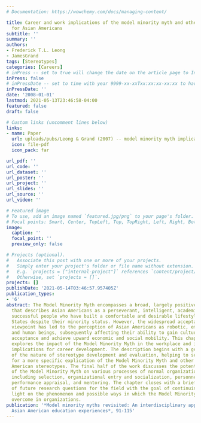 ```yaml
---
# Documentation: https://wowchemy.com/docs/managing-content/

title: Career and work implications of the model minority myth and other stereotypes
  for Asian Americans
subtitle: ''
summary: ''
authors:
- Frederick T.L. Leong
- JamesGrand
tags: [Stereotypes]
categories: [Careers]
# inPress -- set to true will change the date on the article page to In Press; set to false will show publication date
inPress: false
# inPressDate -- set to time with year 9999-xx-xxTxx:xx:xx-xx:xx to have article listed as "in press" on Publications page; set to '' and include a date in the 'date' field once published
inPressDate: ''
date: '2008-01-01'
lastmod: 2021-05-13T23:46:58-04:00
featured: false
draft: false

# Custom links (uncomment lines below)
links:
- name: Paper
  url: uploads/pubs/Leong & Grand (2007) -- model minority myth implications for careers and work.pdf
  icon: file-pdf
  icon_pack: far

url_pdf: ''
url_code: ''
url_dataset: ''
url_poster: ''
url_project: ''
url_slides: ''
url_source: ''
url_video: ''

# Featured image
# To use, add an image named `featured.jpg/png` to your page's folder.
# Focal points: Smart, Center, TopLeft, Top, TopRight, Left, Right, BottomLeft, Bottom, BottomRight.
image:
  caption: ''
  focal_point: ''
  preview_only: false

# Projects (optional).
#   Associate this post with one or more of your projects.
#   Simply enter your project's folder or file name without extension.
#   E.g. `projects = ["internal-project"]` references `content/project/deep-learning/index.md`.
#   Otherwise, set `projects = []`.
projects: []
publishDate: '2021-05-14T03:46:57.957405Z'
publication_types:
- '6'
abstract: The Model Minority Myth encompasses a broad, largely positive stereotype
  that describes Asian Americans as a perseverant, intelligent, academically and socioeconomically
  successful people who have built a comfortable and desirable lifestyle in the United
  States despite their minority status. However, the widespread acceptance of this
  viewpoint has led to the perception of Asian Americans as robotic, emotionless workers
  and human beings, subsequently affecting their ability to gain cultural and societal
  acceptance and achieve upward economic and social mobility. This chapter specifically
  explores the impact of the Model Minority Myth in the workplace and its resulting
  implications for career development. The description begins with a general discussion
  of the nature of stereotype development and evaluation, helping to set the stage
  for a more specific explication of the Model Minority Myth and other relevant Asian
  American stereotypes. The final half of the work discusses the potential consequences
  of the Model Minority Myth on various processes of normal organizational functioning,
  including selection, organizational entry and socialization, personnel training,
  performance appraisal, and mentoring. The chapter closes with a brief discussion
  of future research questions for the field with the goal of continuing to shed new
  light on the phenomenon and possible ways in which the Model Minority Myth can be
  overcome in organizations.
publication: '*Model minority myths revisited: An interdisciplinary approach to demystifying
  Asian American education experiences*, 91-115'
---
```

